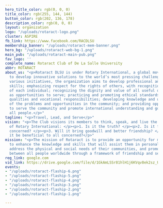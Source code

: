 ```yaml
---
hero_title_color: rgb(0, 0, 0)
title_color: rgb(255, 144, 144)
button_color: rgb(202, 136, 178)
description_color: rgb(0, 0, 0)
layout: organization
logo: "/uploads/rotaract-logo.png"
cluster: ASPIRE
fb_link: https://www.facebook.com/RACDLSU
membership_banner: "/uploads/rotaract-mem-banner.png"
hero_bg: "/uploads/rotaract-web-bg-1.png"
main_pub: "/uploads/rotaract-main-pub.png"
fav_logo: ''
complete_name: Rotaract Club of De La Salle University
abbr: ROTARACT
about_us: "<p>Rotaract DLSU is under Rotary International, a global movement for leaders
  to develop innovative solutions to the world’s most pressing challenges. Through
  various initiatives, the organization aims to develop professional and leadership
  skills; emphasizing respect for the rights of others, with recognition of the worth
  of each individual; recognizing the dignity and value of all useful occupations
  as opportunities to serve; practicing and promoting ethical standards as leadership
  qualities and vocational responsibilities; developing knowledge and understanding
  of the problems and opportunities in the community; and providing opportunities
  to serve the community and promote international understanding and goodwill toward
  all people.</p>"
tagline: "<p>Travel, Lead, and Serve</p>"
vision: "<p>The Club visions its members to think, speak, and live the Four-Way Test
  of Rotary International: </p><p>1. Is it the truth? </p><p>2. Is it fair to all
  concerned? </p><p>3. Will it bring goodwill and better friendship? </p><p>4. Will
  it be beneficial to all concerned?</p>"
mission: "<p>The mission of Rotaract is to provide an opportunity for men and women
  to enhance the knowledge and skills that will assist them in personal development,
  address the physical and social needs of their communities, and promote better relations
  between all people worldwide through a framework of friendship and service.</p><p><br></p>"
reg_link: google.com
vid_link: https://drive.google.com/file/d/1GkAmLSSr81hlH1j6KVqv8ek2sz_UTBeD/preview
events:
- "/uploads/rotaract-flaship-6.png"
- "/uploads/rotaract-flaship-5.png"
- "/uploads/rotaract-flaship-4.png"
- "/uploads/rotaract-flaship-3.png"
- "/uploads/rotaract-flaship-2.png"
- "/uploads/rotaract-flaship-1.png"

---
```

